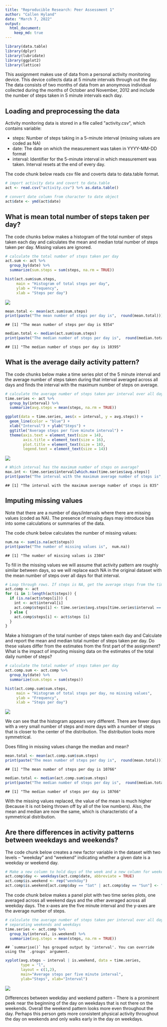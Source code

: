 ```yaml
---
title: "Reproducible Research: Peer Assessment 1"
author: "Callen Hyland"
date: "March 7, 2022"
output: 
  html_document:
    keep_md: true
---
```



```r
library(data.table)
library(dplyr)
library(lubridate)
library(ggplot2)
library(lattice)
```

This assignment makes use of data from a personal activity monitoring device. This device collects data at 5 minute intervals through out the day. The data consists of two months of data from an anonymous individual collected during the months of October and November, 2012 and include the number of steps taken in 5 minute intervals each day.

## Loading and preprocessing the data

Activity monitoring data is stored in a file called "activity.csv", which contains variable:
- steps: Number of steps taking in a 5-minute interval (missing values are coded as NA)
- date: The date on which the measurement was taken in YYYY-MM-DD format
- interval: Identifier for the 5-minute interval in which measurement was taken. Interval resets at the end of every day.

The code chunk below reads csv file and coverts data to data.table format.


```r
# import activity data and covert to data.table
act <- read.csv("activity.csv") %>% as.data.table()

# convert date column from character to date object
act$date <- ymd(act$date)
```


## What is mean total number of steps taken per day?

The code chunks below makes a histogram of the total number of steps taken each day and calculates the mean and median total number of steps taken per day. Missing values are ignored.


```r
# calculate the total number of steps taken per day
act.sum <- act %>%
  group_by(date) %>% 
  summarize(sum.steps = sum(steps, na.rm = TRUE))

hist(act.sum$sum.steps, 
     main = "Histogram of total steps per day",
     ylab = "Frequency",
     xlab = "Steps per day")
```

![](PA1_template_files/figure-html/histogram-1.png)<!-- -->


```r
mean.total <- mean(act.sum$sum.steps)
print(paste("The mean number of steps per day is",  round(mean.total)))
```

```
## [1] "The mean number of steps per day is 9354"
```


```r
median.total <- median(act.sum$sum.steps)
print(paste("The median number of steps per day is",  round(median.total)))
```

```
## [1] "The median number of steps per day is 10395"
```


## What is the average daily activity pattern?

The code chunks below make a time series plot of the 5 minute interval and the average number of steps taken during that interval averaged across all days and finds the interval with the maximum number of steps on average.


```r
# calculate the average number of steps taken per interval over all days
time.series <- act %>%
  group_by(interval) %>% 
  summarize(avg.steps = mean(steps, na.rm = TRUE))

ggplot(data = time.series, aes(x = interval, y = avg.steps)) +
  geom_line(color = "blue") +
  xlab("Interval") + ylab("Steps") + 
  ggtitle("Average steps per five minute interval") +
  theme(axis.text = element_text(size = 14), 
        axis.title = element_text(size = 16),
        plot.title = element_text(size = 18),
        legend.text = element_text(size = 14))
```

![](PA1_template_files/figure-html/time_series-1.png)<!-- -->


```r
# Which interval has the maximum number of steps on average?
max.int <- time.series$interval[which.max(time.series$avg.steps)]
print(paste("The interval with the maximum average number of steps is",  max.int))
```

```
## [1] "The interval with the maximum average number of steps is 835"
```

## Imputing missing values

Note that there are a number of days/intervals where there are missing values (coded as NA). The presence of missing days may introduce bias into some
calculations or summaries of the data.

The code chunk below calculates the number of missing values:


```r
num.na <- sum(is.na(act$steps))
print(paste("The number of missing values is",  num.na))
```

```
## [1] "The number of missing values is 2304"
```

To fill in the missing values we will assume that activity pattern are roughly similar between days, so we will replace each NA in the original dataset with the mean number of steps over all days for that interval.


```r
# Loop through rows. If steps is NA, get the average steps from the time series for the corresponding interval
act.comp <- act
for (i in 1:length(act$steps)) {
  if (is.na(act$steps[i])) {
    int <- act$interval[i]
    act.comp$steps[i] <- time.series$avg.steps[time.series$interval == int]
  } else {
    act.comp$steps[i] <- act$steps [i]
  }
}
```

Make a histogram of the total number of steps taken each day and Calculate and report the mean and median total number of steps taken per day. Do these values differ from the estimates from the first part of the assignment? What is the impact of imputing missing data on the estimates of the total daily number of steps?


```r
# calculate the total number of steps taken per day
act.comp.sum <- act.comp %>%
  group_by(date) %>% 
  summarize(sum.steps = sum(steps))

hist(act.comp.sum$sum.steps, 
     main = "Histogram of total steps per day, no missing values",
     ylab = "Frequency",
     xlab = "Steps per day")
```

![](PA1_template_files/figure-html/histogram_noNA-1.png)<!-- -->

We can see that the histogram appears very different. There are fewer days with a very small number of steps and more days with a number of steps that is closer to the center of the distribution. The distribution looks more symmetrical.

Does filling in missing values change the median and mean?


```r
mean.total <- mean(act.comp.sum$sum.steps)
print(paste("The mean number of steps per day is",  round(mean.total)))
```

```
## [1] "The mean number of steps per day is 10766"
```


```r
median.total <- median(act.comp.sum$sum.steps)
print(paste("The median number of steps per day is",  round(median.total)))
```

```
## [1] "The median number of steps per day is 10766"
```

With the missing values replaced, the value of the mean is much higher (because it is not being thrown off by all of the low numbers). Also, the mean and median are now the same, which is characteristic of a symmetrical distribution.


## Are there differences in activity patterns between weekdays and weekends?

The code chunk below creates a new factor variable in the dataset with two levels – “weekday” and “weekend” indicating whether a given date is a weekday or weekend day.


```r
# Make a new column to hold days of the week and a new column for weekends vs. weekdays
act.comp$day <- weekdays(act.comp$date, abbreviate = TRUE)
act.comp$is.weekend <- rep("weekday")
act.comp$is.weekend[act.comp$day == "Sat" | act.comp$day == "Sun"] <- "weekend"
```

The code chunk below makes a panel plot with two time series plots, one averaged across all weekend days and the other averaged across all weekday days. The x-axes are the five minute interval and the y-axes are the average number of steps.


```r
# calculate the average number of steps taken per interval over all days
# separating weekends and weekdays
time.series <- act.comp %>%
  group_by(interval, is.weekend) %>% 
  summarize(avg.steps = mean(steps, na.rm = TRUE))
```

```
## `summarise()` has grouped output by 'interval'. You can override using the `.groups` argument.
```

```r
xyplot(avg.steps ~ interval | is.weekend, data = time.series,
       type = "l",
       layout = c(1,2),
       main="Average steps per five minute interval",
       ylab="Steps", xlab="Interval")
```

![](PA1_template_files/figure-html/timeseries_weekend-1.png)<!-- -->

Differences between weekday and weekend pattern - There is a prominent peek near the beginning of the day on weekdays that is not there on the weekends. Overall the weekend pattern looks more even throughout the day. Perhaps this person gets more consistent physical activity throughout the day on weekends and only walks early in the day on weekdays.
